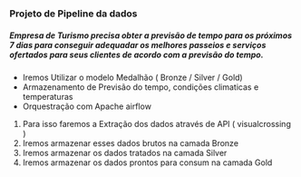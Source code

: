 ### Projeto de Pipeline da dados

##### Empresa de Turismo precisa obter a previsão de tempo para os próximos 7 dias para conseguir adequadar os melhores passeios e serviços ofertados para seus clientes de acordo com a previsão do tempo.

*   Iremos Utilizar o modelo Medalhão ( Bronze / Silver / Gold)
*   Armazenamento de Previsão do tempo, condições climaticas e temperaturas
*   Orquestração com Apache airflow


1) Para isso faremos a Extração dos dados através de API ( visualcrossing )
2) Iremos armazenar esses dados brutos na camada Bronze
3) Iremos armazenar os dados tratados na camada Silver
4) Iremos armazenar os dados prontos para consum na camada Gold
